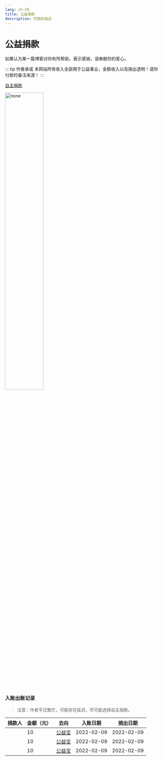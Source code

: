 ```yaml
---
lang: zh-CN  
title: 公益捐款  
description: 页面的描述  
---
```


# 公益捐款

如果认为某一篇博客对你有所帮助，表示感谢，请奉献你的爱心。

::: tip 作者承诺
本网站所有收入全部用于公益事业，金额收入以及捐出透明！请你付款时备注来源！
:::

[自主捐款](https://www.gongyibao.cn/#/index)

<img src="http://oss.apidocs.cn/blog/img/wxskm.png" alt="none" style="width: 50%;height: 50%;">

### 入账出账记录
> 注意：作者平日繁忙，可能存在延迟，尽可能选择自主捐款。

| 捐款人 | 金额（元） | 去向 | 入账日期 |捐出日期 |
| -----| ---- | ---- |----|----|
|  | 10 | [公益宝](https://www.gongyibao.cn/#/detail-type3?id=c4c4d824-fafd-442a-abb4-54bf0915bbf4) | 2022-02-09|2022-02-09|
|  | 10 | [公益宝](https://www.gongyibao.cn/#/detail-type3?id=f13edd16-443c-4cf2-9bae-5b358c0a76cb) | 2022-02-09|2022-02-09|
|  | 10 | [公益宝](https://www.gongyibao.cn/#/detail-type3?id=26fe3671-3297-4b28-b8b1-f270f8237785) | 2022-02-09|2022-02-09|



<Comment></Comment>
